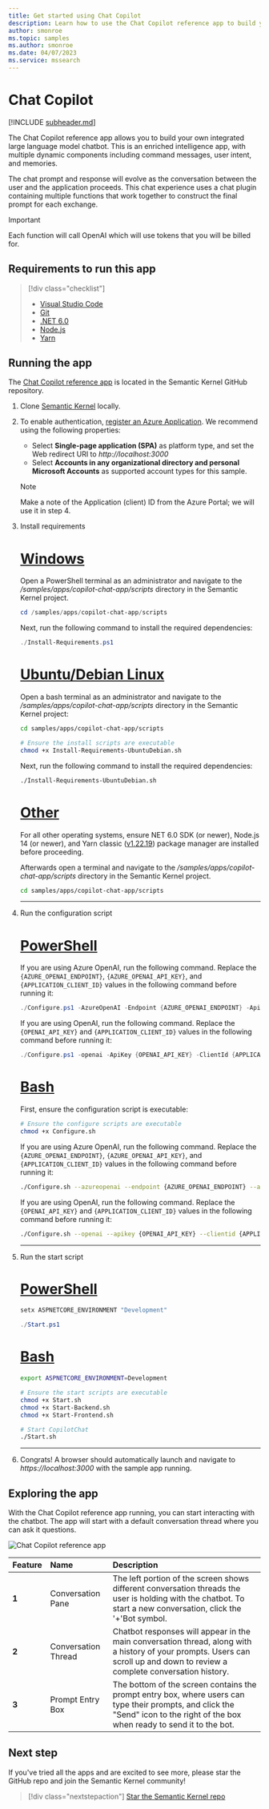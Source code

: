 ```yaml
---
title: Get started using Chat Copilot
description: Learn how to use the Chat Copilot reference app to build your own integrated large language model chatbot.
author: smonroe
ms.topic: samples
ms.author: smonroe
ms.date: 04/07/2023
ms.service: mssearch
---
```

# Chat Copilot

[!INCLUDE [subheader.md](../includes/pat_large.md)]

The Chat Copilot reference app allows you to build your own integrated large language model chatbot.  This is an enriched intelligence app, with multiple dynamic components including command messages, user intent, and memories.  

The chat prompt and response will evolve as the conversation between the user and the application proceeds.  This chat experience uses a chat plugin containing multiple functions that work together to construct the final prompt for each exchange.


> [!IMPORTANT]
> Each function will call OpenAI which will use tokens that you will be billed for. 


## Requirements to run this app

> [!div class="checklist"]
> * [Visual Studio Code](https://code.visualstudio.com/Download)
> * [Git](https://git-scm.com/book/en/v2/Getting-Started-Installing-Git)
> * [.NET 6.0](https://dotnet.microsoft.com/en-us/download/dotnet/6.0)
> * [Node.js](https://nodejs.org/en/download)
> * [Yarn](https://classic.yarnpkg.com/lang/en/docs/install)

## Running the app
The [Chat Copilot reference app](https://github.com/microsoft/semantic-kernel/blob/main/samples/apps/copilot-chat-app/README.md) is located in the Semantic Kernel GitHub repository.

1) Clone [Semantic Kernel](https://github.com/microsoft/semantic-kernel) locally.
2) To enable authentication, [register an Azure Application](/azure/active-directory/develop/quickstart-register-app). We recommend using the following properties:
    - Select __Single-page application (SPA)__ as platform type, and set the Web redirect URI to _http://localhost:3000_
    - Select __Accounts in any organizational directory and personal Microsoft Accounts__ as supported account types for this sample.
    
    > [!Note]
    > Make a note of the Application (client) ID from the Azure Portal; we will use it in step 4.

3) Install requirements

    # [Windows](#tab/Windows)
    Open a PowerShell terminal as an administrator and navigate to the _/samples/apps/copilot-chat-app/scripts_ directory in the Semantic Kernel project.

    ```powershell
    cd /samples/apps/copilot-chat-app/scripts
    ```
    
    Next, run the following command to install the required dependencies:
    ```powershell
    ./Install-Requirements.ps1
    ```

    # [Ubuntu/Debian Linux](#tab/Linux)
    Open a bash terminal as an administrator and navigate to the _/samples/apps/copilot-chat-app/scripts_ directory in the Semantic Kernel project:
    ```bash
    cd samples/apps/copilot-chat-app/scripts

    # Ensure the install scripts are executable
    chmod +x Install-Requirements-UbuntuDebian.sh
    ```

    Next, run the following command to install the required dependencies:
    ```bash
    ./Install-Requirements-UbuntuDebian.sh
    ```
    # [Other](#tab/other)

    For all other operating systems, ensure NET 6.0 SDK (or newer), Node.js 14 (or newer), and Yarn classic ([v1.22.19](https://classic.yarnpkg.com/)) package manager are installed before proceeding.

    Afterwards open a terminal and navigate to the _/samples/apps/copilot-chat-app/scripts_ directory in the Semantic Kernel project.
    ```bash
    cd samples/apps/copilot-chat-app/scripts
    ```
    ---


4) Run the configuration script

    # [PowerShell](#tab/Powershell)
    If you are using Azure OpenAI, run the following command. Replace the `{AZURE_OPENAI_ENDPOINT}`, `{AZURE_OPENAI_API_KEY}`, and `{APPLICATION_CLIENT_ID}` values in the following command before running it:

    ```powershell
    ./Configure.ps1 -AzureOpenAI -Endpoint {AZURE_OPENAI_ENDPOINT} -ApiKey {AZURE_OPENAI_API_KEY} -ClientId {APPLICATION_CLIENT_ID}
    ```

    If you are using OpenAI, run the following command. Replace the  `{OPENAI_API_KEY}` and `{APPLICATION_CLIENT_ID}` values in the following command before running it:

    ```powershell
    ./Configure.ps1 -openai -ApiKey {OPENAI_API_KEY} -ClientId {APPLICATION_CLIENT_ID}
    ```

    # [Bash](#tab/Bash)
    First, ensure the configuration script is executable:
    ```bash
    # Ensure the configure scripts are executable
    chmod +x Configure.sh
    ```
    
    If you are using Azure OpenAI, run the following command. Replace the `{AZURE_OPENAI_ENDPOINT}`, `{AZURE_OPENAI_API_KEY}`, and `{APPLICATION_CLIENT_ID}` values in the following command before running it:

    ```bash
    ./Configure.sh --azureopenai --endpoint {AZURE_OPENAI_ENDPOINT} --apikey {AZURE_OPENAI_API_KEY} --clientid {APPLICATION_CLIENT_ID}
    ```

     If you are using OpenAI, run the following command. Replace the `{OPENAI_API_KEY}` and `{APPLICATION_CLIENT_ID}` values in the following command before running it:

    ```bash
    ./Configure.sh --openai --apikey {OPENAI_API_KEY} --clientid {APPLICATION_CLIENT_ID}
    ```
    ---

5) Run the start script
    
    # [PowerShell](#tab/Powershell)

    ```powershell
    setx ASPNETCORE_ENVIRONMENT "Development"

    ./Start.ps1
    ```

    # [Bash](#tab/Bash)

    ```bash
    export ASPNETCORE_ENVIRONMENT=Development

    # Ensure the start scripts are executable
    chmod +x Start.sh
    chmod +x Start-Backend.sh
    chmod +x Start-Frontend.sh

    # Start CopilotChat 
    ./Start.sh
    ```
    ---
6) Congrats! A browser should automatically launch and navigate to _https://localhost:3000_ with the sample app running.

## Exploring the app
With the Chat Copilot reference app running, you can start interacting with the chatbot.  The app will start with a default conversation thread where you can ask it questions.

![Chat Copilot reference app](../media/copilot-chat.png)

| Feature | Name | Description |
|:-|:-|:-|
| **1** | Conversation Pane | The left portion of the screen shows different conversation threads the user is holding with the chatbot.  To start a new conversation, click the '+'Bot symbol. |
| **2** | Conversation Thread | Chatbot responses will appear in the main conversation thread, along with a history of your prompts.   Users can scroll up and down to review a complete conversation history. |
| **3** | Prompt Entry Box | The bottom of the screen contains the prompt entry box, where users can type their prompts, and click the "Send" icon to the right of the box when ready to send it to the bot. |

## Next step

If you've tried all the apps and are excited to see more, please star the GitHub repo and join the Semantic Kernel community!

> [!div class="nextstepaction"]
> [Star the Semantic Kernel repo](https://aka.ms/sk/repo)
